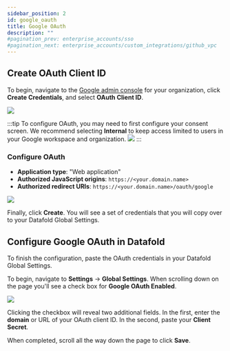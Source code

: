 ```yaml
---
sidebar_position: 2
id: google_oauth
title: Google OAuth
description: ""
#pagination_prev: enterprise_accounts/sso
#pagination_next: enterprise_accounts/custom_integrations/github_vpc
---
```

## Create OAuth Client ID
To begin, navigate to the [Google admin console](https://console.cloud.google.com/apis/credentials?authuser=1%5C&folder=%5C) for your organization, click **Create Credentials**, and select **OAuth Client ID**.

![](/img/google_oauth_create_credential.png)

:::tip
To configure OAuth, you may need to first configure your consent screen. We recommend selecting **Internal** to keep access limited to users in your Google workspace and organization. 
![](/img/google_oauth_consent_screen.png)
:::

### Configure OAuth
* **Application type**: "Web application"
* **Authorized JavaScript origins**: `https://<your.domain.name>`
* **Authorized redirect URIs**: `https://<your.domain.name>/oauth/google`

![](/img/google_oauth_authorizations.png)

Finally, click **Create**. You will see a set of credentials that you will copy over to your Datafold Global Settings. 

## Configure Google OAuth in Datafold
To finish the configuration, paste the OAuth credentials in your Datafold Global Settings. 

To begin, navigate to **Settings** &rarr; **Global Settings**. When scrolling down on the page you'll see a check box for **Google OAuth Enabled**.

![](/img/google_oauth_datafold_checkbox.png)

Clicking the checkbox will reveal two additional fields. In the first, enter the **domain** or URL of your OAuth client ID. In the second, paste your **Client Secret**.

When completed, scroll all the way down the page to click **Save**.
